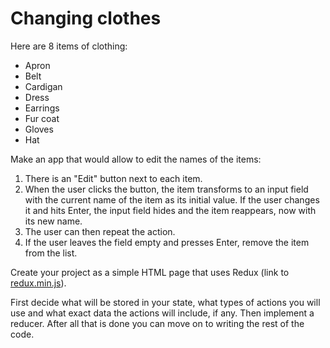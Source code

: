 # Changing clothes

Here are 8 items of clothing: 

- Apron
- Belt
- Cardigan
- Dress
- Earrings
- Fur coat
- Gloves
- Hat

Make an app that would allow to edit the names of the items:

1. There is an "Edit" button next to each item.
2. When the user clicks the button, the item transforms to an input field with the current name of the item as its initial value. If the user changes it and hits Enter, the input field hides and the item reappears, now with its new name.
3. The user can then repeat the action.
4. If the user leaves the field empty and presses Enter, remove the item from the list.

Create your project as a simple HTML page that uses Redux (link to [redux.min.js](redux.min.js)).

First decide what will be stored in your state, what types of actions you will use and what exact data the actions will include, if any. Then implement a reducer. After all that is done you can move on to writing the rest of the code.
